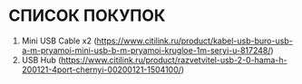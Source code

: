 # СПИСОК ПОКУПОК
1. Mini USB Cable x2 (https://www.citilink.ru/product/kabel-usb-buro-usb-a-m-pryamoi-mini-usb-b-m-pryamoi-krugloe-1m-seryi-u-817248/)
2. USB Hub (https://www.citilink.ru/product/razvetvitel-usb-2-0-hama-h-200121-4port-chernyi-00200121-1504100/)
